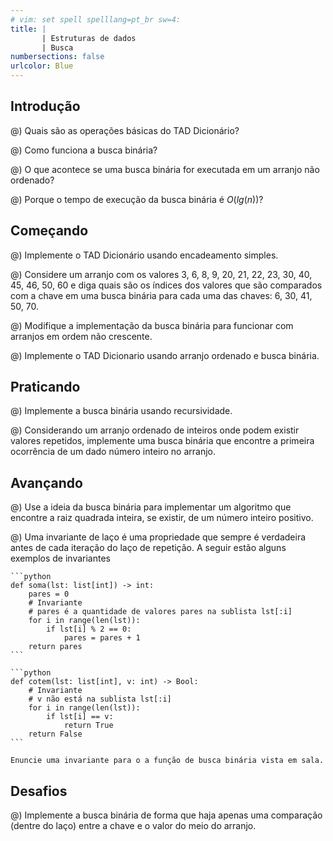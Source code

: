 ```yaml
---
# vim: set spell spelllang=pt_br sw=4:
title: |
       | Estruturas de dados
       | Busca
numbersections: false
urlcolor: Blue
---
```



## Introdução

@) Quais são as operações básicas do TAD Dicionário?

@) Como funciona a busca binária?

@) O que acontece se uma busca binária for executada em um arranjo não ordenado?

@) Porque o tempo de execução da busca binária é $O(lg(n))$?


## Começando

@) Implemente o TAD Dicionário usando encadeamento simples.

@) Considere um arranjo com os valores 3, 6, 8, 9, 20, 21, 22, 23, 30, 40, 45, 46, 50, 60 e diga quais são os índices dos valores que são comparados com a chave em uma busca binária para cada uma das chaves: 6, 30, 41, 50, 70.

@) Modifique a implementação da busca binária para funcionar com arranjos em ordem não crescente.

@) Implemente o TAD Dicionario usando arranjo ordenado e busca binária.


## Praticando

@) Implemente a busca binária usando recursividade.

@) Considerando um arranjo ordenado de inteiros onde podem existir valores repetidos, implemente uma busca binária que encontre a primeira ocorrência de um dado número inteiro no arranjo.


## Avançando

@) Use a ideia da busca binária para implementar um algoritmo que encontre a raiz quadrada inteira, se existir, de um número inteiro positivo.

@) Uma invariante de laço é uma propriedade que sempre é verdadeira antes de cada iteração do laço de repetição. A seguir estão alguns exemplos de invariantes

    ```python
    def soma(lst: list[int]) -> int:
        pares = 0
        # Invariante
        # pares é a quantidade de valores pares na sublista lst[:i]
        for i in range(len(lst)):
            if lst[i] % 2 == 0:
                pares = pares + 1
        return pares
    ```

    ```python
    def cotem(lst: list[int], v: int) -> Bool:
        # Invariante
        # v não está na sublista lst[:i]
        for i in range(len(lst)):
            if lst[i] == v:
                return True
        return False
    ```

    Enuncie uma invariante para o a função de busca binária vista em sala.


## Desafios

@) Implemente a busca binária de forma que haja apenas uma comparação (dentre do laço) entre a chave e o valor do meio do arranjo.
